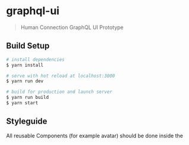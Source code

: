 # graphql-ui

> Human Connection GraphQL UI Prototype

## Build Setup

``` bash
# install dependencies
$ yarn install

# serve with hot reload at localhost:3000
$ yarn run dev

# build for production and launch server
$ yarn run build
$ yarn start
```

## Styleguide

All reusable Components (for example avatar) should be done inside the 

